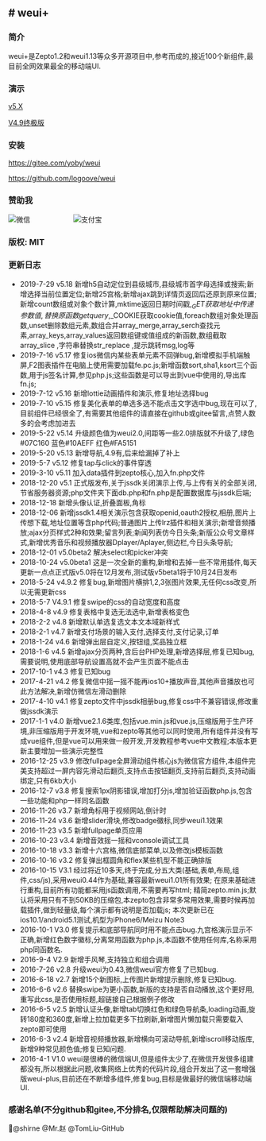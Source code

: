 ﻿﻿﻿﻿﻿﻿﻿﻿﻿﻿﻿﻿﻿﻿﻿﻿# weui+---###  简介 weui+是Zepto1.2和weui1.13等众多开源项目中,参考而成的,接近100个新组件,最目前全网效果最全的移动端UI.### 演示[v5.X](http://weui.shanliwawa.top)[V4.9终极版](http://weui.shanliwawa.top/4.9)###  安装<https://gitee.com/yoby/weui><https://github.com/logoove/weui>### 赞助我 ![微信](https://weui.shanliwawa.top/images/wechat.jpg)                       &nbsp;&nbsp;&nbsp;&nbsp;&nbsp;&nbsp;&nbsp;&nbsp;&nbsp;&nbsp;&nbsp;&nbsp;&nbsp;&nbsp;&nbsp;&nbsp;&nbsp;&nbsp;&nbsp;&nbsp;  ![支付宝](https://weui.shanliwawa.top/images/alipay.jpg)### 版权:  MIT###  更新日志- 2019-7-29 v5.18 新增h5自动定位到县级城市,县级城市首字母选择或搜索;新增选择当前位置定位;新增25宫格;新增ajax跳到详情页返回后还原到原来位置;新增count数组或对象个数计算,mktime返回日期时间戳,$_GET获取地址中传递参数值,替换原函数getquery,$_COOKIE获取cookie值,foreach数组对象处理函数,unset删除数组元素,数组合并array_merge,array_serch查找元素,array_keys,array_values返回数组键或值组成的新函数,数组截取array_slice,字符串替换str_replace,提示跳转msg,log等- 2019-7-16 v5.17 修复ios微信内某些表单元素不回弹bug,新增模拟手机端触屏,F2图表插件在电脑上使用需要加载fe.pc.js;新增函数sort,sha1,ksort三个函数,用于js签名计算,参见php.js;这些函数是可以导出到vue中使用的,导出库fn.js;- 2019-7-12 v5.16 新增lottie动画插件和演示,修复地址选择bug- 2019-7-10 v5.15 修复美化表单的单选多选不能点击文字选中bug,现在可以了,目前组件已经很全了,有需要其他组件的请直接在github或gitee留言,点赞人数多的会考虑加进去- 2019-5-22 v5.14 升级颜色值为weui2.0,间距等一些2.0排版就不升级了,绿色#07C160 蓝色#10AEFF 红色#FA5151- 2019-5-20 v5.13 新增导航,4.9有,后来给漏掉了补上- 2019-5-7 v5.12 修复tap与click的事件穿透- 2019-3-10 v5.11 加入data插件到zepto核心,加入fn.php文件- 2018-12-20 v5.1 正式版发布,关于jssdk关闭演示上传,与上传有关的全部关闭,节省服务器资源;php文件夹下面db.php和fn.php是配置数据库与jssdk后端;- 2018-12-18 新增头像认证,折叠面板,角标- 2018-12-06 新增jssdk1.4相关演示包含获取openid,oauth2授权,相册,图片上传想下载,地址位置等含php代码;普通图片上传lrz插件和相关演示;新增音频播放;ajax分页样式2种和效果;留言列表;新闻列表仿今日头条;新版公众号文章样式,新增优秀音乐和视频播放器Dplayer/Aplayer,侧边栏,今日头条导航;- 2018-12-01 v5.0beta2 解决select和picker冲突- 2018-10-24 v5.0beta1  这是一次全新的重构,新增和去掉一些不常用插件,每天更新一点点正式版v5.0将在12月发布,测试版v5beta1将于10月24日发布- 2018-5-24 v4.9.2 修复bug,新增图片横排1,2,3张图片效果,无任何css改变,所以无需更新css- 2018-5-7 V4.9.1 修复swipe的css的自动宽度和高度- 2018-4-8 v4.9 修复表格中复选无法选中,新增表格变色- 2018-2-2 v4.8 新增默认单选复选文本文本域新样式- 2018-2-1 v4.7 新增支付场景的输入支付,选择支付,支付记录,订单- 2018-1-24 v4.6 新增弹出层自定义,按钮组,奖品独立框- 2018-1-6 v4.5 新增ajax分页两种,含后台PHP处理,新增选择层,修复已知bug,需要说明,使用底部导航设置高就不会产生页面不能点击- 2017-10-1 v4.3 修复已知bug- 2017-4-21 v4.2 修复微信中摇一摇不能再ios10+播放声音,其他声音播放也可此方法解决,新增仿微信左滑动删除- 2017-4-10 v4.1 修复zepto文件中jssdk相册bug,修复css中不兼容错误,修改重做jssdk演示- 2017-1-1 v4.0 新增vue2.1.6类库,包括vue.min.js和vue.js,压缩版用于生产环境,非压缩版用于开发环境,vue和zepto等其他可以同时使用,所有组件并没有写成vue组件,但是vue可以用来做一般开发,开发教程参考vue中文教程;本版本更新主要增加一些演示完整性- 2016-12-25 v3.9 修改fullpage全屏滑动组件核心js为微信官方组件,本组件完美支持超过一屏内容先滑动后翻页,支持点击按钮翻页,支持前后翻页,支持动画绑定,只有6kb大小- 2016-12-7 v3.8  修复搜索1px阴影错误,增加打分js,增加验证函数php.js,包含一些功能和php一样同名函数- 2016-11-26 v3.7 新增角标用于视频网站,倒计时- 2016-11-24 v3.6 新增slider滑块,修改badge徽标,同步weui1.1效果- 2016-11-23 v3.5 新增fullpage单页应用- 2016-10-23 v3.4 新增音效摇一摇和vconsole调试工具- 2016-10-18 v3.3 新增十六宫格,微信底部菜单,以及修改js模板函数- 2016-10-16 v3.2 修复弹出框圆角和flex某些机型不能正确排版- 2016-10-15 V3.1 经过将近10多天,终于完成,分五大类(基础,表单,布局,组件,css/js),采用weui0.44作为基础,兼容最新weui1.01所有效果;在原来基础进行重构,目前所有功能都采用js函数调用,不需要再写html;精简zepto.min.js;默认将采用只有不到50KB的压缩包,本zepto包含非常多常用效果,需要时候再加载插件,做到轻量级,每个演示都有说明是否加载js;本次更新已在ios10.1/android5.1测试,机型为iPhone6/Meizu Note3- 2016-10-1 V3.0 修复提示和底部导航同时用不能点击bug.九宫格演示显示不正确,新增红色数字徽标,分离常用函数为php.js,本函数不使用任何库,名称采用php同函数名.- 2016-9-4 V2.9  新增手风琴,支持独立和组合调用 - 2016-7-26 v2.8  升级weui为0.43,微信weui官方修复了已知bug.- 2016-6-18 v2.7  新增15个新图标,上传图片新增提示删除,修复已知bug.- 2016-6-6 v2.6   替换swipe为更小函数,新版的支持是否自动播放,这个更好用,重写此css,是否使用标题,超链接自己根据例子修改 - 2016-6-5  v2.5  新增认证头像,新增tab切换红色和绿色导航条,loading动画,旋转180度和360度,新增上拉加载更多下拉刷新,新增图片懒加载只需要载入zepto即可使用   - 2016-6-3  v2.4  新增音视频播放器,新增横向可滚动导航,新增iscroll移动版库,新增9种常见颜色值;修复已知问题.   - 2016-4-1 V1.0 weui是很棒的微信端UI,但是组件太少了,在微信开发很多组建都没有,所以根据此问题,收集网络上优秀的代码片段,组合开发出了这一套增强版weui-plus,目前还在不断增多组件,修复bug,目标是做最好的微信端移动端UI.### 感谢名单(不分github和gitee,不分排名,仅限帮助解决问题的)@shirne @Mr.赵 @TomLiu-GitHub 